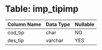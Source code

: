 # Table: imp_tipimp

| Column Name | Data Type | Nullable |
|-------------|-----------|----------|
| cod_tip | char | NO |
| des_tip | varchar | YES |
